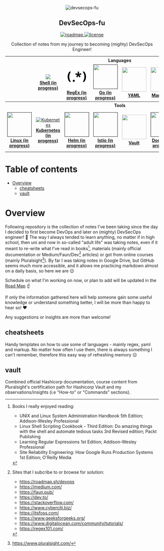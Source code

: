 <p align="center">
  <img src="https://github.com/mpiotrak/DevSecOps-fu/blob/main/_screenshots/devsecops.png" align="center" width="300px" alt="devsecops-fu">
  <h2 align="center">DevSecOps-fu</h2>
</p>

<p align="center">
  <a href="https://github.com/mpiotrak/DevSecOps-fu/projects/1">
    <img src="https://img.shields.io/badge/ROAD-MAP-blue" alt="roadmap">
  </a>
  <a href="https://github.com/mpiotrak/DevSecOps-fu//blob/main/LICENSE">
    <img src="https://img.shields.io/github/license/mpiotrak/DevSecOps-fu" alt="license">
  </a>
</p>

<p align="center">Collection of notes from my journey to becoming (mighty) DevSecOps Engineer!</p>

<p align="center">
<table>
  <tbody>
    <tr>
      <th colspan="8">Languages</th>
    </tr>
    <tr>
      <td></td>
      <td align="center" width="12%"><a href=""><img src="https://www.vectorlogo.zone/logos/gnu_bash/gnu_bash-icon.svg" width="80px;"><br /><b>Shell (in progress)</b></a></td>
      <td align="center" width="12%"><a href="cheatsheets/regex-cheatsheet.md"><img src="_screenshots/regex1.png" width="80px;" height="80px;"><br /><b>RegEx (in progress)</b></a></td>
      <td align="center" width="12%"><a href=""><img src="https://www.vectorlogo.zone/logos/golang/golang-icon.svg" width="80px;" height="80px;"><br /><b>Go (in progress)</b></a></td>
      <td align="center" width="12%"><a href="cheatsheets/yaml-cheatsheet.yaml"><img src="https://www.vectorlogo.zone/logos/yaml/yaml-icon.svg" width="80px;" height="80px;"><br /><b>YAML</b></a></td>
      <td align="center" width="12%"><a href="cheatsheets/markdown-cheatsheet.md"><img src="https://www.vectorlogo.zone/logos/markdown-here/markdown-here-icon.svg" width="80px;" height="80px;"><br /><b>Markdown</b></a></td>
      <td></td>
      <td></td>
    </tr>
    <tr>
      <th colspan="8">Tools</th>
    </tr>
    <tr>
      <td align="center" width="13%"><a href=""><img src="https://www.vectorlogo.zone/logos/linux/linux-icon.svg" width="80px;" height="80px;"><br /><b>Linux (in progress)</b></a></td>
      <td align="center" width="13%"><a href=""><img src="https://www.vectorlogo.zone/logos/kubernetes/kubernetes-icon.svg" alt="Kubernetes" width="80px;" height="80px;"><br /><b>Kubernetes (in progress)</b></a></td>
      <td align="center" width="12%"><a href=""><img src="https://www.vectorlogo.zone/logos/helmsh/helmsh-icon.svg" width="80px;" height="80px;"><br /><b>Helm (in progress)</b></a></td>
      <td align="center" width="12%"><a href=""><img src="https://www.vectorlogo.zone/logos/istioio/istioio-icon.svg" width="80px;" height="80px;"><br /><b>Istio (in progress)</b></a></td>
      <td align="center" width="12%"><a href="vault/README.md"><img src="https://www.vectorlogo.zone/logos/vaultproject/vaultproject-icon.svg" width="80px;" height="80px;"><br /><b>Vault</b></a></td>
      <td align="center" width="12%"><a href=""><img src="https://www.vectorlogo.zone/logos/docker/docker-icon.svg" width="80px;" height="80px;"><br /><b>Docker (in progress)</b></a></td>
      <td align="center" width="13%"><a href=""><img src="https://www.vectorlogo.zone/logos/terraformio/terraformio-icon.svg" width="80px;" height="80px;"><br /><b>Terraform (in progress)</b></a></td>
      <td align="center" width="13%"><a href="vault/README.md"><img src="https://www.vectorlogo.zone/logos/git-scm/git-scm-icon.svg" width="80px;" height="80px;"><br /><b>Git (in progress)</b></a></td>
    </tr>
  </tbody>
</table>
</p>

<!-- TODO: Center first row of table. Check on h2 background color. -->

# Table of contents

- [Overview](#paragraph1)
  - [cheatsheets](#paragraph1.1)
  - [vault](#paragraph1.2)


# Overview <a name="paragraph1"></a>

Following repository is the collection of notes I've been taking since the day I decided to first become DevOps and later on (mighty) DevSecOps engineer! :ninja: The way I always tended to learn anything, no matter if in high school, then uni and now in so-called "adult life" was taking notes, even if it meant to re-write what I've read in books[^1], materials (mainly official documentation or Medium/Faun/Dev[^2] articles) or got from online courses (mainly Pluralsight[^3]). By far I was taking notes in Google Drive, but GitHub seems much more accessible, and it allows me practicing markdown almost on a daily basis, so here we are :wink:

Schedule on what I'm working on now, or plan to add will be updated in the [Road Map](https://github.com/mpiotrak/DevSecOps-fu/projects/1) :point_up:

If only the information gathered here will help someone gain some useful knowledge or understand something better, I will be more than happy to hear so! :heart:

Any suggestions or insights are more than welcome!


## cheatsheets <a name="paragraph1.1"></a>

Handy templates on how to use some of languages - mainly regex, yaml and markup. No matter how often I use them, there is always something I can't remember, therefore this easy way of refreshing memory :wink:


## vault <a name="paragraph1.2"></a>

Combined official Hashicorp documentation, course content from Pluralsight's certification path for Hashicorp Vault and my observations/insights (i.e "How-to" or "Commands" sections).


[^1]: Books I really enjoyed reading:
    - UNIX and Linux System Administration Handbook 5th Edition; Addison-Wesley Professional
    - Linux Shell Scripting Cookbook - Third Edition: Do amazing things with the shell and automate tedious tasks 3rd Revised edition; Packt Publishing
    - Learning Regular Expressions 1st Edition; Addison-Wesley Professional
    - Site Reliability Engineering: How Google Runs Production Systems 1st Edition; O'Reilly Media
[^2]: Sites that I subcribe to or browse for solution:
    - https://roadmap.sh/devops
    - https://medium.com/
    - https://faun.pub/
    - https://dev.to/
    - https://stackoverflow.com/
    - https://www.cyberciti.biz/
    - https://itsfoss.com/
    - https://www.geeksforgeeks.org/
    - https://www.digitalocean.com/community/tutorials/
    - https://regex101.com/
[^3]: https://www.pluralsight.com/
